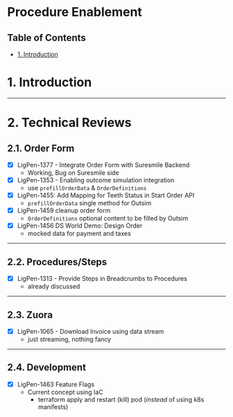 # Procedure Enablement <!-- omit in toc -->
## Table of Contents <!-- omit in toc -->
- [1. Introduction](#1-introduction)
  
# 1. Introduction

---
# 2. Technical Reviews
## 2.1. Order Form
- [x] LigPen-1377 - Integrate Order Form with Suresmile Backend
  - Working, Bug on Suresmile side
- [x] LigPen-1353 - Enabling outcome simulation integration
  - use `prefillOrderData` & `OrderDefinitions`
- [x] LigPen-1455: Add Mapping for Teeth Status in Start Order API
  - `prefillOrderData` single method for Outsim
- [x] LigPen-1459 cleanup order form
  - `OrderDefinitions` optional content to be filled by Outsim
- [x] LigPen-1456 DS World Demo: Design Order
  - mocked data for payment and taxes


---
## 2.2. Procedures/Steps
- [x] LigPen-1313 - Provide Steps in Breadcrumbs to Procedures
  - already discussed <!-- TODO: rensem -->

---
## 2.3. Zuora
- [x] LigPen-1065 - Download Invoice using data stream
  - just streaming, nothing fancy

---
## 2.4. Development
- [x] LigPen-1463 Feature Flags
  - Current concept using IaC
    - terraform apply and restart (kill) pod (*instead* of using k8s manifests)
